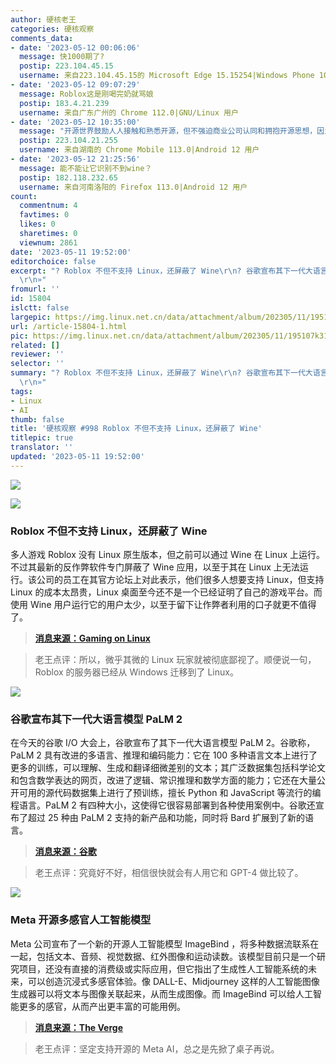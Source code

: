 ```yaml
---
author: 硬核老王
categories: 硬核观察
comments_data:
- date: '2023-05-12 00:06:06'
  message: 快1000期了?
  postip: 223.104.45.15
  username: 来自223.104.45.15的 Microsoft Edge 15.15254|Windows Phone 10.0 用户
- date: '2023-05-12 09:07:29'
  message: Roblox这是刚喝完奶就骂娘
  postip: 183.4.21.239
  username: 来自广东广州的 Chrome 112.0|GNU/Linux 用户
- date: '2023-05-12 10:35:00'
  message: "开源世界鼓励人人接触和熟悉开源，但不强迫商业公司认同和拥抱开源思想，因为目前多数场景下，开源会阻碍甚至侵蚀他们的商业根基。<br />\r\n开源还需要更大的市场话语权，能稳赚钱而不亏钱那种。"
  postip: 223.104.21.255
  username: 来自湖南的 Chrome Mobile 113.0|Android 12 用户
- date: '2023-05-12 21:25:56'
  message: 能不能让它识别不到wine？
  postip: 182.118.232.65
  username: 来自河南洛阳的 Firefox 113.0|Android 12 用户
count:
  commentnum: 4
  favtimes: 0
  likes: 0
  sharetimes: 0
  viewnum: 2861
date: '2023-05-11 19:52:00'
editorchoice: false
excerpt: "? Roblox 不但不支持 Linux，还屏蔽了 Wine\r\n? 谷歌宣布其下一代大语言模型 PaLM 2\r\n? Meta 开源多感官人工智能模型\r\n»
  \r\n»"
fromurl: ''
id: 15804
islctt: false
largepic: https://img.linux.net.cn/data/attachment/album/202305/11/195107k31cazj212xa7di2.jpg
url: /article-15804-1.html
pic: https://img.linux.net.cn/data/attachment/album/202305/11/195107k31cazj212xa7di2.jpg.thumb.jpg
related: []
reviewer: ''
selector: ''
summary: "? Roblox 不但不支持 Linux，还屏蔽了 Wine\r\n? 谷歌宣布其下一代大语言模型 PaLM 2\r\n? Meta 开源多感官人工智能模型\r\n»
  \r\n»"
tags:
- Linux
- AI
thumb: false
title: '硬核观察 #998 Roblox 不但不支持 Linux，还屏蔽了 Wine'
titlepic: true
translator: ''
updated: '2023-05-11 19:52:00'
---
```


![](https://img.linux.net.cn/data/attachment/album/202305/11/195107k31cazj212xa7di2.jpg)


![](https://img.linux.net.cn/data/attachment/album/202305/11/195118wog5uou61msg6ouo.jpg)


### Roblox 不但不支持 Linux，还屏蔽了 Wine


多人游戏 Roblox 没有 Linux 原生版本，但之前可以通过 Wine 在 Linux 上运行。不过其最新的反作弊软件专门屏蔽了 Wine 应用，以至于其在 Linux 上无法运行。该公司的员工在其官方论坛上对此表示，他们很多人想要支持 Linux，但支持 Linux 的成本太昂贵，Linux 桌面至今还不是一个已经证明了自己的游戏平台。而使用 Wine 用户运行它的用户太少，以至于留下让作弊者利用的口子就更不值得了。



> 
> **[消息来源：Gaming on Linux](https://www.gamingonlinux.com/2023/05/goodbye-to-roblox-on-linux-with-their-new-anti-cheat-and-wine-blocking/)**
> 
> 
> 



> 
> 老王点评：所以，微乎其微的 Linux 玩家就被彻底鄙视了。顺便说一句，Roblox 的服务器已经从 Windows 迁移到了 Linux。
> 
> 
> 


![](https://img.linux.net.cn/data/attachment/album/202305/11/195133exacmbs2hxrzlhaa.jpg)


### 谷歌宣布其下一代大语言模型 PaLM 2


在今天的谷歌 I/O 大会上，谷歌宣布了其下一代大语言模型 PaLM 2。谷歌称，PaLM 2 具有改进的多语言、推理和编码能力：它在 100 多种语言文本上进行了更多的训练，可以理解、生成和翻译细微差别的文本；其广泛数据集包括科学论文和包含数学表达的网页，改进了逻辑、常识推理和数学方面的能力；它还在大量公开可用的源代码数据集上进行了预训练，擅长 Python 和 JavaScript 等流行的编程语言。PaLM 2 有四种大小，这使得它很容易部署到各种使用案例中。谷歌还宣布了超过 25 种由 PaLM 2 支持的新产品和功能，同时将 Bard 扩展到了新的语言。



> 
> **[消息来源：谷歌](https://blog.google/technology/ai/google-palm-2-ai-large-language-model/)**
> 
> 
> 



> 
> 老王点评：究竟好不好，相信很快就会有人用它和 GPT-4 做比较了。
> 
> 
> 


![](https://img.linux.net.cn/data/attachment/album/202305/11/195149zq9eibtt9ztmnndg.jpg)


### Meta 开源多感官人工智能模型


Meta 公司宣布了一个新的开源人工智能模型 ImageBind ，将多种数据流联系在一起，包括文本、音频、视觉数据、红外图像和运动读数。该模型目前只是一个研究项目，还没有直接的消费级或实际应用，但它指出了生成性人工智能系统的未来，可以创造沉浸式多感官体验。像 DALL-E、Midjourney 这样的人工智能图像生成器可以将文本与图像关联起来，从而生成图像。而 ImageBind 可以给人工智能更多的感官，从而产出更丰富的可能用例。



> 
> **[消息来源：The Verge](https://www.theverge.com/2023/5/9/23716558/meta-imagebind-open-source-multisensory-modal-ai-model-research)**
> 
> 
> 



> 
> 老王点评：坚定支持开源的 Meta AI，总之是先掀了桌子再说。
> 
> 
>